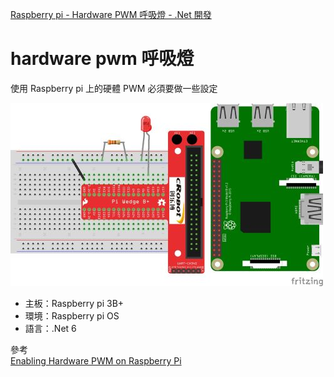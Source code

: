 [Raspberry pi - Hardware PWM 呼吸燈 - .Net 開發](https://www.dotblogs.com.tw/nethawk/2022/11/25/000356)

# hardware pwm 呼吸燈

使用 Raspberry pi 上的硬體 PWM 必須要做一些設定 

![接線圖](https://github.com/nethawkChen/hardware-pwm-breathe/blob/main/img/hardward-pwm-breathe_bb.jpg)

- 主板：Raspberry pi 3B+
- 環境：Raspberry pi OS
- 語言：.Net 6


參考  
[Enabling Hardware PWM on Raspberry Pi](https://github.com/dotnet/iot/blob/main/Documentation/raspi-pwm.md)
